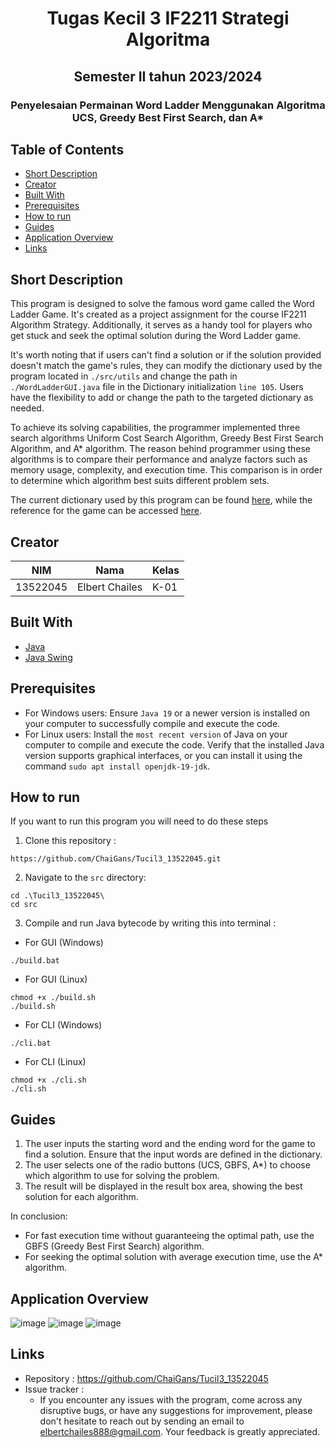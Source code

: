 <h1 align="center">Tugas Kecil 3 IF2211 Strategi Algoritma</h1>
<h2 align="center">Semester II tahun 2023/2024</h2>
<h3 align="center">Penyelesaian Permainan Word Ladder Menggunakan Algoritma UCS, Greedy Best First Search, dan A*</p>

## Table of Contents

- [Short Description](#short-description)
- [Creator](#creator)
- [Built With](#built-with)
- [Prerequisites](#prerequisites)
- [How to run](#how-to-run)
- [Guides](#guides)
- [Application Overview](#application-overview)
- [Links](#links)

## Short Description
This program is designed to solve the famous word game called the Word Ladder Game. It's created as a project assignment for the course IF2211 Algorithm Strategy. Additionally, it serves as a handy tool for players who get stuck and seek the optimal solution during the Word Ladder game.

It's worth noting that if users can't find a solution or if the solution provided doesn't match the game's rules, they can modify the dictionary used by the program located in `./src/utils` and change the path in `./WordLadderGUI.java` file in the Dictionary initialization `line 105`. Users have the flexibility to add or change the path to the targeted dictionary as needed.

To achieve its solving capabilities, the programmer implemented three search algorithms Uniform Cost Search Algorithm, Greedy Best First Search Algorithm, and A* algorithm. The reason behind programmer using these algorithms is to compare their performance and analyze factors such as memory usage, complexity, and execution time. This comparison is in order to determine which algorithm best suits different problem sets.

The current dictionary used by this program can be found [here](https://docs.oracle.com/javase/tutorial/collections/interfaces/examples/dictionary.txt), while the reference for the game can be accessed [here](https://wordwormdormdork.com/).

## Creator
| NIM      | Nama                    | Kelas                                                                                                                                                                                                               |
|----------|-------------------------|--------------------------------------------------------------------------------------------------------------------------------------------------------------------------------------------------------------------------------|
| 13522045 | Elbert Chailes    | K-01                                                            |

## Built With
- [Java](https://docs.oracle.com/en/java/)
- [Java Swing](https://docs.oracle.com/javase%2F7%2Fdocs%2Fapi%2F%2F/javax/swing/package-summary.html)

## Prerequisites
- For Windows users: Ensure `Java 19` or a newer version is installed on your computer to successfully compile and execute the code.
- For Linux users: Install the `most recent version` of Java on your computer to compile and execute the code. Verify that the installed Java version supports graphical interfaces, or you can install it using the command `sudo apt install openjdk-19-jdk`.

## How to run
If you want to run this program you will need to do these steps

1. Clone this repository :
```shell
https://github.com/ChaiGans/Tucil3_13522045.git
```

2. Navigate to the `src` directory:
```shell
cd .\Tucil3_13522045\
cd src
```

3. Compile and run Java bytecode by writing this into terminal :
- For GUI (Windows)
```shell
./build.bat
```
- For GUI (Linux)
```shell
chmod +x ./build.sh
./build.sh
```
- For CLI (Windows)
```shell
./cli.bat
```
- For CLI (Linux)
```shell
chmod +x ./cli.sh
./cli.sh
```

## Guides
1. The user inputs the starting word and the ending word for the game to find a solution. Ensure that the input words are defined in the dictionary.
2. The user selects one of the radio buttons (UCS, GBFS, A*) to choose which algorithm to use for solving the problem.
3. The result will be displayed in the result box area, showing the best solution for each algorithm.
   
In conclusion:
- For fast execution time without guaranteeing the optimal path, use the GBFS (Greedy Best First Search) algorithm.
- For seeking the optimal solution with average execution time, use the A* algorithm.

## Application Overview
![image](https://github.com/ChaiGans/Tucil3_13522045/assets/113753352/f7c7ddd8-b31f-448e-b295-05654514ea8e)
![image](https://github.com/ChaiGans/Tucil3_13522045/assets/113753352/5dad9484-9e5e-427c-aec3-9ac2350b6bd7)
![image](https://github.com/ChaiGans/Tucil3_13522045/assets/113753352/6ea27cce-3526-4a5a-ab63-5fcc46621b33)

## Links
- Repository : https://github.com/ChaiGans/Tucil3_13522045
- Issue tracker :
   - If you encounter any issues with the program, come across any disruptive bugs, or have any suggestions for improvement, please don't hesitate to reach out by sending an email to elbertchailes888@gmail.com. Your feedback is greatly appreciated.
